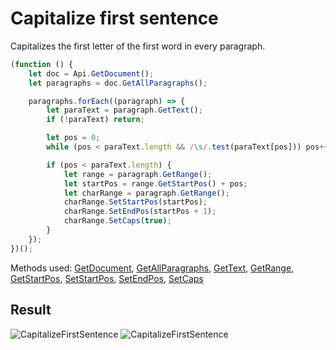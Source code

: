 # Capitalize first sentence

Capitalizes the first letter of the first word in every paragraph.

```ts
(function () {
    let doc = Api.GetDocument();
    let paragraphs = doc.GetAllParagraphs();

    paragraphs.forEach((paragraph) => {
        let paraText = paragraph.GetText();
        if (!paraText) return;

        let pos = 0;
        while (pos < paraText.length && /\s/.test(paraText[pos])) pos++;

        if (pos < paraText.length) {
            let range = paragraph.GetRange();
            let startPos = range.GetStartPos() + pos;
            let charRange = paragraph.GetRange();
            charRange.SetStartPos(startPos);
            charRange.SetEndPos(startPos + 1);
            charRange.SetCaps(true);
        }
    });
})();
```

Methods used: [GetDocument](../../../../office-api/usage-api/text-document-api/Api/Methods/GetDocument.md), [GetAllParagraphs](../../../../office-api/usage-api/text-document-api/ApiDocument/Methods/GetAllParagraphs.md), [GetText](../../../../office-api/usage-api/text-document-api/ApiParagraph/Methods/GetText.md), [GetRange](../../../../office-api/usage-api/text-document-api/ApiParagraph/Methods/GetRange.md), [GetStartPos](../../../../office-api/usage-api/text-document-api/ApiRange/Methods/GetStartPos.md), [SetStartPos](../../../../office-api/usage-api/text-document-api/ApiRange/Methods/SetStartPos.md), [SetEndPos](../../../../office-api/usage-api/text-document-api/ApiRange/Methods/SetEndPos.md), [SetCaps](../../../../office-api/usage-api/text-document-api/ApiRange/Methods/SetCaps.md)

## Result

![CapitalizeFirstSentence](/assets/images/plugins/capitalize-first-sentence.png#gh-light-mode-only)
![CapitalizeFirstSentence](/assets/images/plugins/capitalize-first-sentence.dark.png#gh-dark-mode-only)
